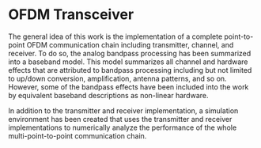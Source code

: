 # OFDM Transceiver

The general idea of this work is the implementation of a complete point-to-point OFDM communication chain including transmitter, channel, and receiver. To do so, the analog bandpass processing has been summarized into a baseband model. This model summarizes all channel and hardware effects that are attributed to bandpass
processing including but not limited to up/down conversion, amplification, antenna patterns, and so on. However, some of the bandpass effects have been included into the work by equivalent baseband descriptions as non-linear hardware.

In addition to the transmitter and receiver implementation, a simulation environment has been created that uses the transmitter and receiver implementations to numerically analyze the performance of the whole multi-point-to-point communication chain.

